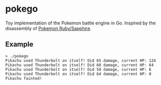 # pokego

Toy implementation of the Pokemon battle engine in Go.
Inspired by the disassembly of [Pokemon Ruby/Sapphire](https://github.com/pret/pokeruby).

## Example

```
> ./pokego
Pikachu used Thunderbolt on itself! Did 65 damage, current HP: 124
Pikachu used Thunderbolt on itself! Did 60 damage, current HP: 64
Pikachu used Thunderbolt on itself! Did 58 damage, current HP: 6
Pikachu used Thunderbolt on itself! Did 64 damage, current HP: 0
Pikachu fainted!
```
